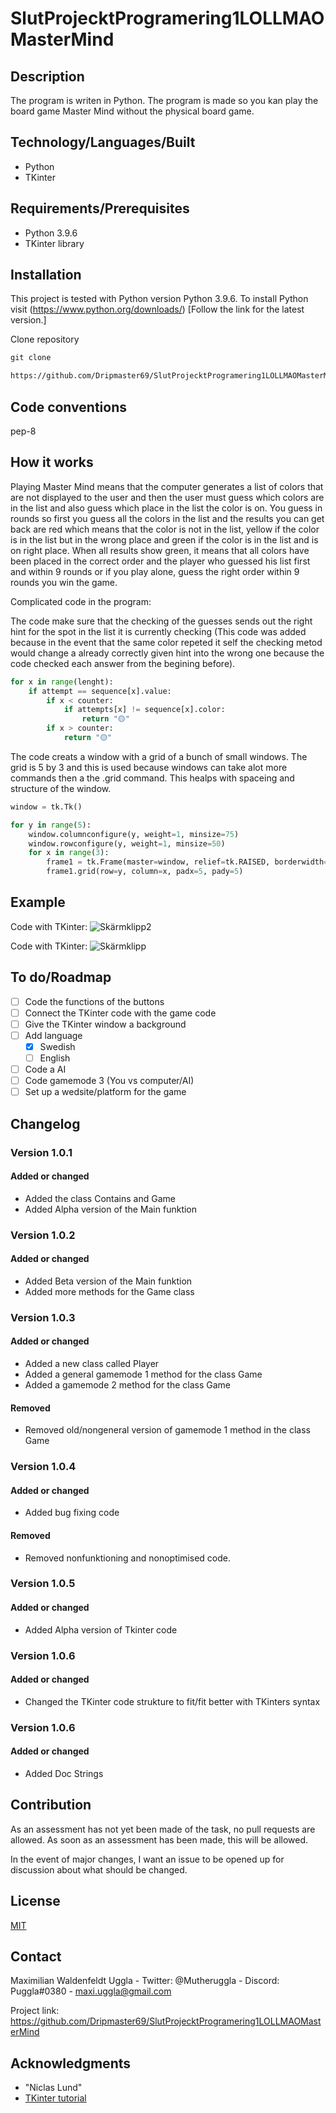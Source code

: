 # SlutProjecktProgramering1LOLLMAOMasterMind

## Description
The program is writen in Python. The program is made so you kan play the board game Master Mind without the physical board game.

## Technology/Languages/Built

- Python
- TKinter

## Requirements/Prerequisites
- Python 3.9.6
- TKinter library

## Installation

This project is tested with Python version Python 3.9.6. To install Python visit (https://www.python.org/downloads/)
[Follow the link for the latest version.]

Clone repository
```cmd
git clone 

https://github.com/Dripmaster69/SlutProjecktProgramering1LOLLMAOMasterMind
```
## Code conventions

pep-8

## How it works

Playing Master Mind means that the computer generates a list of colors that are not displayed to the user and then the user must guess which colors are in the list and also guess which place in the list the color is on. You guess in rounds so first you guess all the colors in the list and the results you can get back are red which means that the color is not in the list, yellow if the color is in the list but in the wrong place and green if the color is in the list and is on right place. When all results show green, it means that all colors have been placed in the correct order and the player who guessed his list first and within 9 rounds or if you play alone, guess the right order within 9 rounds you win the game.

Complicated code in the program:

The code make sure that the checking of the guesses sends out the right hint for the spot in the list it is currently checking (This code was added because in the event that the same color repeted it self the checking metod would change a already correctly given hint into the wrong one because the code checked each answer from the begining before).

```python
for x in range(lenght):
    if attempt == sequence[x].value:
        if x < counter:
            if attempts[x] != sequence[x].color:
                return "🟡"
        if x > counter:
            return "🟡"
```

The code creats a window with a grid of a bunch of small windows. The grid is 5 by 3 and this is used because windows can take alot more commands then a the .grid command. This healps with spaceing and structure of the window.

```python
window = tk.Tk()

for y in range(5):
    window.columnconfigure(y, weight=1, minsize=75)
    window.rowconfigure(y, weight=1, minsize=50)
    for x in range(3):
        frame1 = tk.Frame(master=window, relief=tk.RAISED, borderwidth=5)
        frame1.grid(row=y, column=x, padx=5, pady=5)
```

## Example

Code with TKinter:
![Skärmklipp2](https://user-images.githubusercontent.com/95741620/168275614-cdc9581e-f014-4a19-8d14-7a8c14216f79.PNG)

Code with TKinter:
![Skärmklipp](https://user-images.githubusercontent.com/95741620/168275569-24abcd9c-5dac-4c9d-9cfd-f186069d01df.PNG)

## To do/Roadmap

- [ ] Code the functions of the buttons
- [ ] Connect the TKinter code with the game code
- [ ] Give the TKinter window a background
- [ ] Add language
    - [x] Swedish
    - [ ] English
- [ ] Code a AI
- [ ] Code gamemode 3 (You vs computer/AI)
- [ ] Set up a wedsite/platform for the game

## Changelog

### Version 1.0.1

#### Added or changed

- Added the class Contains and Game
- Added Alpha version of the Main funktion

### Version 1.0.2

#### Added or changed

 - Added Beta version of the Main funktion
 - Added more methods for the Game class

### Version 1.0.3

#### Added or changed

 - Added a new class called Player
 - Added a general gamemode 1 method for the class Game
 - Added a gamemode 2 method for the class Game

#### Removed

- Removed old/nongeneral version of gamemode 1 method in the class Game

### Version 1.0.4

#### Added or changed

 - Added bug fixing code

#### Removed

 - Removed nonfunktioning and nonoptimised code.

### Version 1.0.5

#### Added or changed

 - Added Alpha version of Tkinter code

### Version 1.0.6

#### Added or changed

 - Changed the TKinter code strukture to fit/fit better with TKinters syntax

### Version 1.0.6

#### Added or changed

 - Added Doc Strings

## Contribution

As an assessment has not yet been made of the task, no pull requests are allowed. As soon as an assessment has been made, this will be allowed.

In the event of major changes, I want an issue to be opened up for discussion about what should be changed.

## License

[MIT](https://choosealicense.com/licenses/mit/)

## Contact

Maximilian Waldenfeldt Uggla - Twitter: @Mutheruggla - Discord: Puggla#0380 - maxi.uggla@gmail.com

Project link: https://github.com/Dripmaster69/SlutProjecktProgramering1LOLLMAOMasterMind

## Acknowledgments

- "Niclas Lund"
- [TKinter tutorial](https://realpython.com/python-gui-tkinter/#building-your-first-python-gui-application-with-tkinter)
